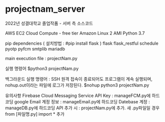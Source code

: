# projectnam_server
2022년 성결대학교 졸업작품 - 서버 측 소스코드

AWS EC2 Cloud Compute - free tier
Amazon Linux 2 AMI
Python 3.7

pip dependencies ( 설치방법 : #pip install flask )
flask
flask_restful
schedule
pyotp
pyfcm
smtplib
mariadb

main execution file : projectNam.py

실행 명령어
$python3 projectNam.py

백그라운드 실행 명령어 : SSH 원격 접속이 종료되어도 프로그램이 계속 실행되며, nohup.out이라는 파일에 로그가 저장된다.
$nohup python3 projectNam.py

유의사항
Firebase Cloud Messaging Service API Key : manageFCM.py에 하드코딩
google Email 계정 정보 : manageEmail.py에 하드코딩
Datebase 계정 : manageDB.py에 하드코딩
API 추가 시 : projectNam.py에 추가. 새 .py파일일 경우 from [파일명.py] import * 추가
